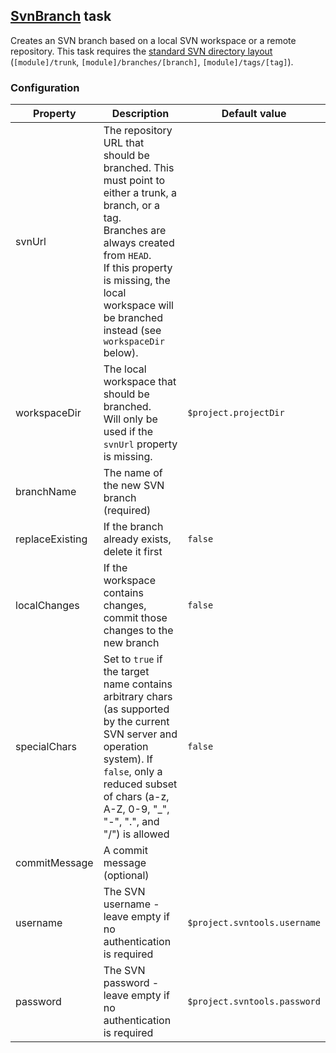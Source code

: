 ## [SvnBranch](../src/main/groovy/at/bxm/gradleplugins/svntools/tasks/SvnBranch.groovy) task

Creates an SVN branch based on a local SVN workspace or a remote repository.
This task requires the [standard SVN directory layout](http://svnbook.red-bean.com/en/1.7/svn.branchmerge.maint.html#svn.branchmerge.maint.layout) (`[module]/trunk`, `[module]/branches/[branch]`, `[module]/tags/[tag]`).

### Configuration

Property        | Description | Default value
--------------- | ----------- | -------------
svnUrl          | The repository URL that should be branched. This must point to either a trunk, a branch, or a tag.<br>Branches are always created from `HEAD`.<br>If this property is missing, the local workspace will be branched instead (see `workspaceDir` below). |
workspaceDir    | The local workspace that should be branched.<br>Will only be used if the `svnUrl` property is missing. | `$project.projectDir`
branchName      | The name of the new SVN branch (required) |
replaceExisting | If the branch already exists, delete it first | `false`
localChanges    | If the workspace contains changes, commit those changes to the new branch | `false`
specialChars    | Set to `true` if the target name contains arbitrary chars (as supported by the current SVN server and operation system). If `false`, only a reduced subset of chars (a-z, A-Z, 0-9, "_", "-", ".", and "/") is allowed | `false`
commitMessage   | A commit message (optional) |
username        | The SVN username - leave empty if no authentication is required | `$project.svntools.username`
password        | The SVN password - leave empty if no authentication is required | `$project.svntools.password`
